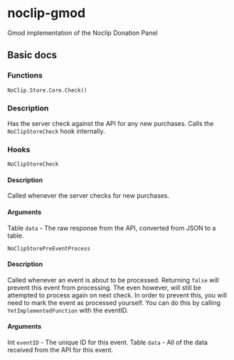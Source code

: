 # noclip-gmod
Gmod implementation of the Noclip Donation Panel


## Basic docs
### Functions
```
NoClip.Store.Core.Check()
```
### Description
Has the server check against the API for any new purchases. Calls the `NoClipStoreCheck` hook internally.

### Hooks
```
NoClipStoreCheck
```
#### Description
Called whenever the server checks for new purchases.

#### Arguments
Table `data` - The raw response from the API, converted from JSON to a table.

```
NoClipStorePreEventProcess
```
#### Description
Called whenever an event is about to be processed. Returning `false` will prevent this event from processing. The even however, will still be attempted to process again on next check. In order to prevent this, you will need to mark the event as processed yourself. You can do this by calling `YetImplementedFunction` with the eventID.

#### Arguments
Int `eventID` - The unique ID for this event.
Table `data` - All of the data received from the API for this event.